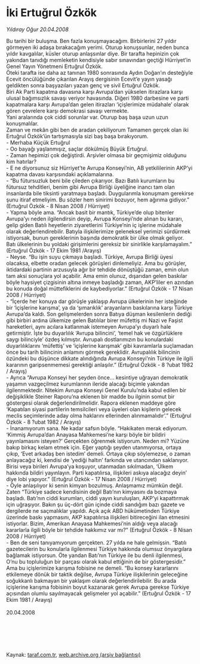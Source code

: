 # İki Ertuğrul Özkök

*Yıldıray Oğur 20.04.2008*

<div class="taraf_structure_2col_1zq">
<div class="margen_n">



 <p>Bu tarihi bir buluşma. Ben fazla konuşmayacağım. Birbirlerini 27 yıldır görmeyen iki adaşa bırakacağım yerimi. Oturup konuşsunlar, neden bunca yıldır kavgalılar, küsler oturup anlaşsınlar diye. Bir tarafta hepinizin çok yakından tanıdığı memleketin kendisiyle sabır sınavından geçtiği Hürriyet’in Genel Yayın Yönetmeni Ertuğrul Özkök. <br/>
Öteki tarafta ise daha az tanınan 1980 sonrasında Aydın Doğan’ın desteğiyle Ecevit öncülüğünde çıkarılan Arayış dergisinin Ecevit’e yayın yasağı geldikten sonra başyazıları yazan genç ve sivil Ertuğrul Özkök.<br/>
Biri Ak Parti kapatma davasına karşı Avrupa’dan yükselen itirazlara karşı ulusal bağımsızlık savaşı veriyor havasında. Diğeri 1980 darbesine ve parti kapatmalara karşı Avrupa’dan gelen itirazları ‘içişlerimize müdahale’ olarak gören çevrelere karşı demokrasi savaşı vermekte.<br/>
Yani aralarında çok ciddi sorunlar var. Oturup baş başa uzun uzun konuşmalılar.<br/>
Zaman ve mekân gibi ben de aradan çekiliyorum Tamamen gerçek olan iki Ertuğrul Özkök’ün tartışmasıyla sizi baş başa bırakıyorum.<br/>
- Merhaba Küçük Ertuğrul<br/>
- Oo bayağı yaşlanmışız, saçlar dökülmüş Büyük Ertuğrul.<br/>
- Zaman hepimizi çok değiştirdi. Arşivler olmasa bir geçmişimiz olduğunu kim hatırlar?<br/>
- E ne diyorsunuz siz Hürriyet’te Avrupa Konseyi’nin, AB yetkililerinin AKP’yi kapatma davası karşısındaki açıklamalarına.<br/>
- “Bu fütursuzluk beni bile çileden çıkarıyor. Bazı Batılı kurumların bu fütursuz tehditleri, benim gibi Avrupa Birliği üyeliğine inancı tam olan insanlarda bile tiksinti yaratmaya başladı. Duygularımla konuşmam gerekirse şunu itiraf etmeliyim. Bu sözler hem sinirimi bozuyor, hem ağırıma gidiyor.” (Ertuğrul Özkök - 8 Nisan 2008 / Hürriyet) <br/>
- Yapma böyle ama. “Ancak basit bir mantık, Türkiye’de olup bitenler Avrupa’yı neden ilgilendirsin deyip, Avrupa Konseyi’nde alınan bu kararı, gelip giden Batılı heyetlerin ziyaretlerini Türkiye’nin iç işlerine müdahale olarak değerlendirebilir. Batıyla ilişkilerimize geleneksel yerimizi sürdürmek istiyorsak, bunun gereklerinin başında demokratik bir ülke olmak geliyor. Batı ülkelerinin bu yoldaki girişimlerini gereksiz bir sinirlikle karşılamayalım.” (Ertuğrul Özkök - 17 Ekim 1981 /Arayış)<br/>
- Neyse. “Bu işin suyu çıkmaya başladı. Türkiye, Avrupa Birliği üyesi olacaksa, elbette oradan gelecek görüşleri dinlemeliyiz. Ama bu görüşler, iktidardaki partinin arzusuyla ağır bir tehdide dönüştüğü zaman, emin olun tam aksi sonuçlara yol açabilir. Ama emin olunuz, dışarıdan gelen baskılar böyle haysiyet çizgisinin altına inmeye başladığı zaman, AKP’liler en azından bu konuda doğal müttefiklerini de kaybediyorlar.” (Ertuğrul Özkök - 17 Nisan 2008 / Hürriyet)<br/>
- “İçerde her konuya dar görüşle yaklaşıp Avrupa ülkelerinin her isteğinde bir ‘içişlerine karışma’, ya da ‘şımarıklık’ arayanların baskılarına karşı Türkiye Avrupa’da kaldı. Son gelişmelerden sonra Batıya düşman kesilenlerin dediği gibi birbiri ardına ülkemize gelen Batılılar birer müfettiş mi Nazi ve Faşist hareketleri, aynı acılara katlanmak istemeyen Avrupa’yı duyarlı hale getirmiştir. İşte bu duyarlılık ‘Avrupa bilincini’, ‘temel hak ve özgürlüklere saygı bilinciyle’ özdeş kılmıştır. Avrupalı dostlarımızın bu konulardaki duyarlılıklarını ‘müfettiş’ ve ‘içişlerine karışmak’ gibi kavramlarla suçlamadan önce bu tarih bilincinin anlamını görmek gereklidir. Avrupalılık bilincinin özündeki bu düşünce dikkate alındığında Avrupa Konseyi’nin Türkiye ile ilgili kararının garipsenmemesi gerektiği anlaşılır.” (Ertuğrul Özkök - 8 ?ubat 1982 / Arayış)<br/>
- Ayrıca “Avrupa Konseyi her şeyden önce... kesintiye uğrayan demokratik yaşamın vazgeçilmez kurumlarının ileride alacağı biçimle yakından ilgilenmektedir. Nitekim Avrupa Konseyi Genel Kurulu’nda kabul edilen bir değişiklikle Steiner Raporu’na eklenen bir madde bu ilginin somut bir göstergesi olarak değerlendirilmelidir. Rapora eklenen maddeye göre ‘Kapatılan siyasi partilerin temsilcileri veya üyeleri olan kişilerin gelecek meclis seçimlerinde aday olma haklarını ellerinden alınmamalıdır’.” (Ertuğrul Özkök - 8 ?ubat 1982 / Arayış)<br/>
- İnanamıyorum sana. Ne kadar safsın böyle. “Hakikaten merak ediyorum. ‘Kimmiş Avrupa’dan Anayasa Mahkemesi’ne karşı böyle bir bildiri yayınlamasını isteyen?’ Gerçekten öğrenmek istiyorum. Neden mi? Yüzüne bakıp birkaç kelam etmek için. Eğer yaptığı şeyden utanmıyorsa, ortaya çıkıp, ‘Evet arkadaş ben istedim’ demeli. Ortaya çıkıp söylemezse, o zaman anlayacağız ki, kendisi de ‘yediği haltın’ farkında ve utancından saklanıyor. Birisi veya birileri Avrupa’ya koşuyor, utanmadan sıkılmadan, ‘Ülkem hakkında bildiri yayınlayın. Parti kapatılırsa, ilişkileri askıya alacağız deyin’ diye lobi yapıyor.” (Ertuğrul Özkök - 17 Nisan 2008 / Hürriyet)<br/>
- Öyle anlaşılıyor ki senin kimyan bozulmuş. Anlaşmamız mümkün değil. Zaten “Türkiye sadece kendisinin değil Batı’nın kimyasını da bozmaya başladı. Batı’nın ciddi kurumları, ciddi yayın kuruluşları, AKP’yi kapattırmak için uğraşıyor. Bakın şu üç-dört gün içinde ciddi sandığım bazı gazete ve dergilerde ne saçmalıklar yapıldı. Açık açık ABD hükümetinden Türkiye üzerinde baskı yapmasını, AKP kapatılırsa ilişkileri bitireceğini ilan etmesini istiyorlar. Bizim, Amerikan Anayasa Mahkemesi’nin aldığı veya alacağı kararlarla ilgili böyle bir tehdide hakkımız var mı?” (Ertuğrul Özkök - 8 Nisan 2008 / Hürriyet)<br/>
- Ben de seni tanıyamıyorum gerçekten. 27 yılda ne hale gelmişsin. “Batılı gazetecilerin bu konularla ilgilenmesi Türkiye hakkında olumsuz önyargılara bağlamak istiyorsun. Öte yandan Batı’nın Türkiye ile bu denli ilgilenmesi, O’nu bu topluluğun bir parçası olarak kabul ettiğinin de bir göstergesidir.” Ama bu içişlerimize karışma fobisine ne demeli. “Bu konsey kararlarını etkilemeye dönük bir taktik değilse, Avrupa Türkiye ilişkilerinin geleceğine soğukkanlı bakmayan bir yaklaşım olarak değerlendirilebilir. Bu arada içişlerine karışma fobisinin boyut kazanarak gerek Avrupa gerekse Türkiye açısından olumlu sayılmayacak gelişmeler yol açabilir.” (Ertuğrul Özkök - 17 Ekim 1981 / Arayış)<br/>
<br/>
20.04.2008</p>
<br/>
<br/>
<br/>



<br/>


<div id="taraf_not">
</div>

</div>


</div>

Kaynak: [taraf.com.tr](http://www.taraf.com.tr:80/makale/441.htm), [web.archive.org (arşiv bağlantısı)](http://web.archive.org/web/20100108135345/http://www.taraf.com.tr:80/makale/441.htm)
